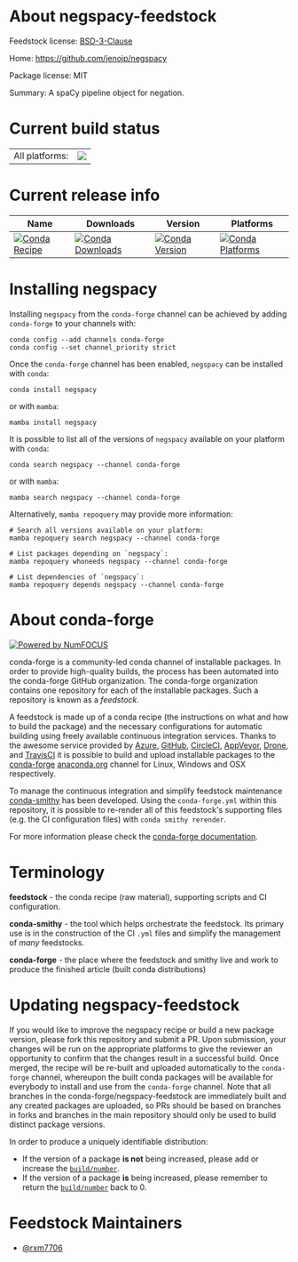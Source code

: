About negspacy-feedstock
========================

Feedstock license: [BSD-3-Clause](https://github.com/conda-forge/negspacy-feedstock/blob/main/LICENSE.txt)

Home: https://github.com/jenojp/negspacy

Package license: MIT

Summary: A spaCy pipeline object for negation.

Current build status
====================


<table><tr><td>All platforms:</td>
    <td>
      <a href="https://dev.azure.com/conda-forge/feedstock-builds/_build/latest?definitionId=21127&branchName=main">
        <img src="https://dev.azure.com/conda-forge/feedstock-builds/_apis/build/status/negspacy-feedstock?branchName=main">
      </a>
    </td>
  </tr>
</table>

Current release info
====================

| Name | Downloads | Version | Platforms |
| --- | --- | --- | --- |
| [![Conda Recipe](https://img.shields.io/badge/recipe-negspacy-green.svg)](https://anaconda.org/conda-forge/negspacy) | [![Conda Downloads](https://img.shields.io/conda/dn/conda-forge/negspacy.svg)](https://anaconda.org/conda-forge/negspacy) | [![Conda Version](https://img.shields.io/conda/vn/conda-forge/negspacy.svg)](https://anaconda.org/conda-forge/negspacy) | [![Conda Platforms](https://img.shields.io/conda/pn/conda-forge/negspacy.svg)](https://anaconda.org/conda-forge/negspacy) |

Installing negspacy
===================

Installing `negspacy` from the `conda-forge` channel can be achieved by adding `conda-forge` to your channels with:

```
conda config --add channels conda-forge
conda config --set channel_priority strict
```

Once the `conda-forge` channel has been enabled, `negspacy` can be installed with `conda`:

```
conda install negspacy
```

or with `mamba`:

```
mamba install negspacy
```

It is possible to list all of the versions of `negspacy` available on your platform with `conda`:

```
conda search negspacy --channel conda-forge
```

or with `mamba`:

```
mamba search negspacy --channel conda-forge
```

Alternatively, `mamba repoquery` may provide more information:

```
# Search all versions available on your platform:
mamba repoquery search negspacy --channel conda-forge

# List packages depending on `negspacy`:
mamba repoquery whoneeds negspacy --channel conda-forge

# List dependencies of `negspacy`:
mamba repoquery depends negspacy --channel conda-forge
```


About conda-forge
=================

[![Powered by
NumFOCUS](https://img.shields.io/badge/powered%20by-NumFOCUS-orange.svg?style=flat&colorA=E1523D&colorB=007D8A)](https://numfocus.org)

conda-forge is a community-led conda channel of installable packages.
In order to provide high-quality builds, the process has been automated into the
conda-forge GitHub organization. The conda-forge organization contains one repository
for each of the installable packages. Such a repository is known as a *feedstock*.

A feedstock is made up of a conda recipe (the instructions on what and how to build
the package) and the necessary configurations for automatic building using freely
available continuous integration services. Thanks to the awesome service provided by
[Azure](https://azure.microsoft.com/en-us/services/devops/), [GitHub](https://github.com/),
[CircleCI](https://circleci.com/), [AppVeyor](https://www.appveyor.com/),
[Drone](https://cloud.drone.io/welcome), and [TravisCI](https://travis-ci.com/)
it is possible to build and upload installable packages to the
[conda-forge](https://anaconda.org/conda-forge) [anaconda.org](https://anaconda.org/)
channel for Linux, Windows and OSX respectively.

To manage the continuous integration and simplify feedstock maintenance
[conda-smithy](https://github.com/conda-forge/conda-smithy) has been developed.
Using the ``conda-forge.yml`` within this repository, it is possible to re-render all of
this feedstock's supporting files (e.g. the CI configuration files) with ``conda smithy rerender``.

For more information please check the [conda-forge documentation](https://conda-forge.org/docs/).

Terminology
===========

**feedstock** - the conda recipe (raw material), supporting scripts and CI configuration.

**conda-smithy** - the tool which helps orchestrate the feedstock.
                   Its primary use is in the construction of the CI ``.yml`` files
                   and simplify the management of *many* feedstocks.

**conda-forge** - the place where the feedstock and smithy live and work to
                  produce the finished article (built conda distributions)


Updating negspacy-feedstock
===========================

If you would like to improve the negspacy recipe or build a new
package version, please fork this repository and submit a PR. Upon submission,
your changes will be run on the appropriate platforms to give the reviewer an
opportunity to confirm that the changes result in a successful build. Once
merged, the recipe will be re-built and uploaded automatically to the
`conda-forge` channel, whereupon the built conda packages will be available for
everybody to install and use from the `conda-forge` channel.
Note that all branches in the conda-forge/negspacy-feedstock are
immediately built and any created packages are uploaded, so PRs should be based
on branches in forks and branches in the main repository should only be used to
build distinct package versions.

In order to produce a uniquely identifiable distribution:
 * If the version of a package **is not** being increased, please add or increase
   the [``build/number``](https://docs.conda.io/projects/conda-build/en/latest/resources/define-metadata.html#build-number-and-string).
 * If the version of a package **is** being increased, please remember to return
   the [``build/number``](https://docs.conda.io/projects/conda-build/en/latest/resources/define-metadata.html#build-number-and-string)
   back to 0.

Feedstock Maintainers
=====================

* [@rxm7706](https://github.com/rxm7706/)

